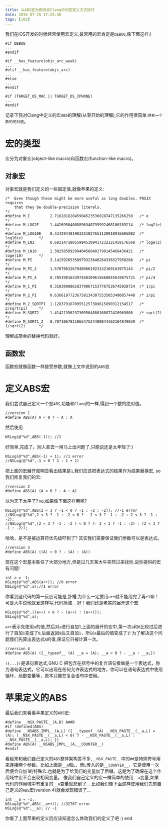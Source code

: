 ```yaml
---
title: 以ABS宏为例说说Clang中的宏定义方式技巧
date: 2016-07-25 17:25:56
tags: [iOS]
---
```


我们在iOS开发的时候经常使用宏定义,最常用的宏肯定是`DEBUG`,像下面这样:)

~~~
#if DEBUG
...
#endif

#if __has_feature(objc_arc_weak)
...
#elif __has_feature(objc_arc)
...
#else
...
#endif

#if (TARGET_OS_MAC || TARGET_OS_IPHONE)
...
#endif
~~~

记录下我对Clang中定义的宏`ABS`的理解(从零开始的理解),它的作用很简单:`得到一个数的绝对值`。

<!-- more -->

# 宏的类型

宏分为对象宏(object-like macro)和函数宏(function-like macro)。

## 对象宏

对象宏就是我们定义的一些固定值,就像苹果的定义:

~~~
/*  Even though these might be more useful as long doubles, POSIX requires
    that they be double-precision literals.                                   */
#define M_E         2.71828182845904523536028747135266250   /* e              */
#define M_LOG2E     1.44269504088896340735992468100189214   /* log2(e)        */
#define M_LOG10E    0.434294481903251827651128918916605082  /* log10(e)       */
#define M_LN2       0.693147180559945309417232121458176568  /* loge(2)        */
#define M_LN10      2.30258509299404568401799145468436421   /* loge(10)       */
#define M_PI        3.14159265358979323846264338327950288   /* pi             */
#define M_PI_2      1.57079632679489661923132169163975144   /* pi/2           */
#define M_PI_4      0.785398163397448309615660845819875721  /* pi/4           */
#define M_1_PI      0.318309886183790671537767526745028724  /* 1/pi           */
#define M_2_PI      0.636619772367581343075535053490057448  /* 2/pi           */
#define M_2_SQRTPI  1.12837916709551257389615890312154517   /* 2/sqrt(pi)     */
#define M_SQRT2     1.41421356237309504880168872420969808   /* sqrt(2)        */
#define M_SQRT1_2   0.707106781186547524400844362104849039  /* 1/sqrt(2)      */
~~~

理解成简单的替换代码就好。

## 函数宏

函数宏就像函数一样接受参数,就像上文中说到的`ABS`宏

# 定义ABS宏

我们尝试自己定义一个宏`ABS`,功能和`Clang`的一样,得到一个数的绝对值。

~~~
//version 1
#define ABS(A) A < 0 ? - A : A
~~~

然后使用

~~~
NSLog(@"%d",ABS(-1)); //1
~~~

好简单,完成了。别人拿去一用马上出问题了,只能说还是太年轻了:)

~~~
NSLog(@"%d",ABS(-1) + 1); //1 error
//NSLog(@"%d",-1 < 0 ? 1 : 1 + 1)
~~~

把上面的宏展开就明显看出结果是`1`,我们应该把表达式的结果作为结果替换宏,
so我们修复我们的宏:

~~~
//version 2
#define ABS(A) (A < 0 ? - A : A)
~~~

以为天下太平了? `No`,如果像下面这样用呢?

~~~
NSLog(@"%d",ABS(2 < 3 ? -1 < 0 ? -1 : -2 : -2)); //-1 error
//NSLog(@"%d",2 < 3 ? -1 : -2 < 0 ? - 2 < 3 ? -1 : -2 : 2 < 3 ? -1 : -2);
//NSLog(@"%d",(2 < 3 ? -1 : -2 ) < 0 ? (- 2 < 3 ? -1 : -2) : (2 < 3 ? -1 : -2));
~~~

哈哈，是不是被运算符优先级吓到了? 其实我们需要保证我们参数可以是表达式。

~~~
//version 3
#define ABS(A) ((A) < 0 ? - (A) : (A))
~~~

现在这个宏基本胜任了大部分地方,但是过几天某大牛突然过来找你,说你提供的宏有问题!

~~~
int a = -1;
NSLog(@"%d",ABS(a++)); //0 error
NSLog(@"%d",a);//1 error
~~~

你看到这代码的第一反应可能是,卧槽,为什么一定要用`a++`就不能用完了再`+1`嘛！可是大牛说他就爱这样写,代码简洁...
好！我们还是老实的展开这个宏

~~~
NSLog(@"%d",((a++) < 0 ? - (a++) : (a++)));
NSLog(@"%d",a);
~~~

`a++`表示先使用`a`的值,然后对`a`进行自加1,上面的展开的宏中,第一次`a`和`0`比较过后进行了自加`1`变成了`0`,后面返回`0`后又自加`1`，所以`a`最后的值变成了`1`!
为了解决这个问题我们先算出表达式`A`的值,保证它只被计算一次。

~~~
//version 4
#define ABS(A) ({__typeof__ (A) __a = (A); __a < 0 ? - __a : __a;})
~~~

`({...})`是语句表达式,GNU C 把包含在括号中的复合语句看做是一个表达式，称为语句表达式，它可以出现在任何允许表达式的地方，你可以在语句表达式中使用循环、局部变量等，原本只能在复合语句中使用。

# 苹果定义的ABS

最后我们来看看苹果定义的`ABS`宏:

~~~
#define __NSX_PASTE__(A,B) A##B
#if !defined(ABS)
#define __NSABS_IMPL__(A,L) ({ __typeof__(A) __NSX_PASTE__(__a,L) = (A); (__NSX_PASTE__(__a,L) < 0) ? - __NSX_PASTE__(__a,L) : __NSX_PASTE__(__a,L); })
#define ABS(A) __NSABS_IMPL__(A,__COUNTER__)
#endif
~~~

看起来和我们自己定义的`ABS`整体架构差不多,`__NSX_PASTE__`中的`##`是特殊符号用来连接两个参数。比如上面是`__a`和`L`，而`L`传入的是`__COUNTER__`，它是使用一次后便会自加1的特殊宏.也就是为了给我们的变量加了后缀。这是为了确保在这个作用域中宏不会出现相同变量。
像我们自己定义的宏一样简单的使用`__a`变量,如果代码的作用域中有重复的`__a`变量就悲剧了... 比如我们像下面这样使用我们先前自己定义的`ABS`宏(version 4)就会发现错误了...

~~~
int __a = -1;
NSLog(@"%d",ABS(__a++)); //32767 error
NSLog(@"%d",__a); // -1
~~~

你看了上面苹果的定义后应该知道怎么修改我们的定义了吧
:) end
